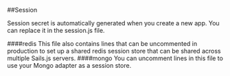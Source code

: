 ##Session

Session secret is automatically generated when you create a new app. You can replace it in the session.js file.

####redis
This file also contains lines that can be uncommented in production to set up a shared redis session store that can be shared across multiple Sails.js servers.
####mongo
You can uncomment lines in this file to use your Mongo adapter as a session store.

